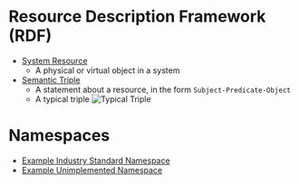 # Resource Description Framework (RDF)
- [System Resource](https://en.wikipedia.org/wiki/System_resource)
    - A physical or virtual object in a system
- [Semantic Triple](https://en.wikipedia.org/wiki/Semantic_triple)
    - A statement about a resource, in the form `Subject-Predicate-Object`
    - A typical triple ![Typical Triple](https://g.gravizo.com/source/svg?https%3A%2F%2Fgithub.com%2FMBetters%2Favatar101%2Fgraphs%2Ftypical_triple.dot)

# Namespaces
- [Example Industry Standard Namespace](http://www.w3.org/2001/XMLSchema#)
- [Example Unimplemented Namespace](http://www.cubrc.org/avatar#)


